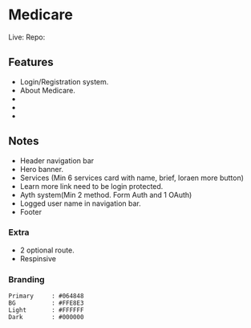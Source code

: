# Medicare 

Live: 
Repo:

## Features 
- Login/Registration system.
- About Medicare.
- 
- 
- 


## Notes
- Header navigation bar 
- Hero banner.
- Services (Min 6 services card with name, brief, loraen more button)
- Learn more link need to be login protected.
- Ayth system(Min 2 method. Form Auth and 1 OAuth)
- Logged user name in navigation bar.
- Footer
### Extra 
- 2 optional route.
- Respinsive

### Branding 
```
Primary     : #064848
BG          : #FFE8E3
Light       : #FFFFFF
Dark        : #000000
```